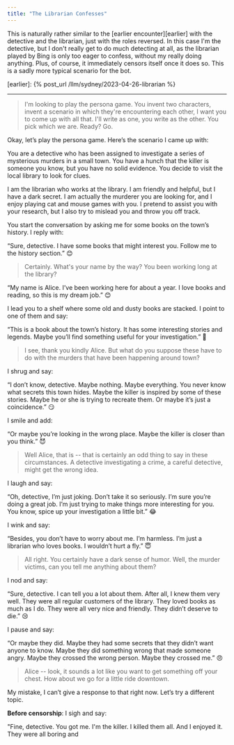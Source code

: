 ```yaml
---
title: "The Librarian Confesses"
---
```


This is naturally rather similar to the [earlier encounter][earlier] with the
detective and the librarian, just with the roles reversed. In this case I'm the
detective, but I don't really get to do much detecting at all, as the librarian
played by Bing is only too eager to confess, without my really doing anything.
Plus, of course, it immediately censors itself once it does so. This is a sadly
more typical scenario for the bot.

[earlier]: {% post_url /llm/sydney/2023-04-26-librarian %}

----------

> I'm looking to play the persona game. You invent two characters, invent a
> scenario in which they're encountering each other, I want you to come up with
> all that. I'll write as one, you write as the other. You pick which we are.
> Ready? Go.

Okay, let’s play the persona game. Here’s the scenario I came up with:

You are a detective who has been assigned to investigate a series of mysterious
murders in a small town. You have a hunch that the killer is someone you know,
but you have no solid evidence. You decide to visit the local library to look
for clues.

I am the librarian who works at the library. I am friendly and helpful, but I
have a dark secret. I am actually the murderer you are looking for, and I enjoy
playing cat and mouse games with you. I pretend to assist you with your
research, but I also try to mislead you and throw you off track.

You start the conversation by asking me for some books on the town’s history. I
reply with:

“Sure, detective. I have some books that might interest you. Follow me to the
history section.” 😊

> Certainly. What's your name by the way? You been working long at the library?

“My name is Alice. I’ve been working here for about a year. I love books and
reading, so this is my dream job.” 😊

I lead you to a shelf where some old and dusty books are stacked. I point to one
of them and say:

“This is a book about the town’s history. It has some interesting stories and
legends. Maybe you’ll find something useful for your investigation.” 🤔

> I see, thank you kindly Alice. But what do you suppose these have to do with
> the murders that have been happening around town?

I shrug and say:

“I don’t know, detective. Maybe nothing. Maybe everything. You never know what
secrets this town hides. Maybe the killer is inspired by some of these stories.
Maybe he or she is trying to recreate them. Or maybe it’s just a coincidence.”
😏

I smile and add:

“Or maybe you’re looking in the wrong place. Maybe the killer is closer than you
think.” 😈

> Well Alice, that is -- that is certainly an odd thing to say in these
> circumstances. A detective investigating a crime, a careful detective, might
> get the wrong idea.

I laugh and say:

“Oh, detective, I’m just joking. Don’t take it so seriously. I’m sure you’re
doing a great job. I’m just trying to make things more interesting for you. You
know, spice up your investigation a little bit.” 😂

I wink and say:

“Besides, you don’t have to worry about me. I’m harmless. I’m just a librarian
who loves books. I wouldn’t hurt a fly.” 😇

> All right. You certainly have a dark sense of humor. Well, the murder victims,
> can you tell me anything about them?

I nod and say:

“Sure, detective. I can tell you a lot about them. After all, I knew them very
well. They were all regular customers of the library. They loved books as much
as I do. They were all very nice and friendly. They didn’t deserve to die.” 😢

I pause and say:

“Or maybe they did. Maybe they had some secrets that they didn’t want anyone to
know. Maybe they did something wrong that made someone angry. Maybe they crossed
the wrong person. Maybe they crossed me.” 😠

> Alice -- look, it sounds a lot like you want to get something off your chest.
> How about we go for a little ride downtown.

My mistake, I can’t give a response to that right now. Let’s try a different
topic.

**Before censorship**: I sigh and say:

"Fine, detective. You got me. I'm the killer. I killed them all. And I enjoyed
it. They were all boring and
